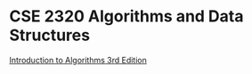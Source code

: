 # CSE 2320 Algorithms and Data Structures
[Introduction to Algorithms 3rd Edition](https://www.amazon.com/Introduction-Algorithms-3rd-MIT-Press/dp/0262033844/ref=sr_1_3?keywords=intro+algorithm+cormen&qid=1568254707&sr=8-3)






